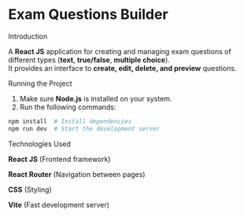 # Exam Questions Builder

Introduction  

A **React JS** application for creating and managing exam questions of different types (**text**, **true/false**, **multiple choice**).  
It provides an interface to **create, edit, delete, and preview** questions.

Running the Project


1. Make sure **Node.js** is installed on your system.
2. Run the following commands:

```sh
npm install  # Install dependencies
npm run dev  # Start the development server
```

Technologies Used


**React JS** (Frontend framework)

**React Router** (Navigation between pages)

**CSS** (Styling)

**Vite** (Fast development server)

